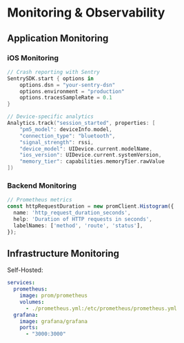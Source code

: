 # Monitoring & Observability

## Application Monitoring

### iOS Monitoring
```swift
// Crash reporting with Sentry
SentrySDK.start { options in
    options.dsn = "your-sentry-dsn"
    options.environment = "production"
    options.tracesSampleRate = 0.1
}

// Device-specific analytics
Analytics.track("session_started", properties: [
    "pm5_model": deviceInfo.model,
    "connection_type": "bluetooth",
    "signal_strength": rssi,
    "device_model": UIDevice.current.modelName,
    "ios_version": UIDevice.current.systemVersion,
    "memory_tier": capabilities.memoryTier.rawValue
])
```

### Backend Monitoring
```typescript
// Prometheus metrics
const httpRequestDuration = new promClient.Histogram({
  name: 'http_request_duration_seconds',
  help: 'Duration of HTTP requests in seconds',
  labelNames: ['method', 'route', 'status'],
});
```

## Infrastructure Monitoring

Self-Hosted:
```yaml
services:
  prometheus:
    image: prom/prometheus
    volumes:
      - ./prometheus.yml:/etc/prometheus/prometheus.yml
  grafana:
    image: grafana/grafana
    ports:
      - "3000:3000"
```
